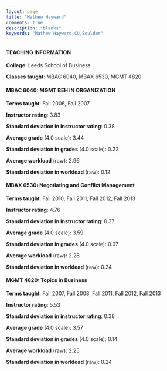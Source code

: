 ```yaml
---
layout: page
title: "Mathew Hayward" 
comments: true
description: "blanks"
keywords: "Mathew Hayward,CU,Boulder"
---
```

<head>
<script src="https://ajax.googleapis.com/ajax/libs/jquery/2.1.3/jquery.min.js"></script>
<script src="https://dl.dropboxusercontent.com/s/pc42nxpaw1ea4o9/highcharts.js?dl=0"></script>
<!-- <script src="../assets/js/highcharts.js"></script> -->
<style type="text/css">@font-face {
	font-family: "Bebas Neue";
	src: url(https://www.filehosting.org/file/details/544349/BebasNeue Regular.otf) format("opentype");
	}
	h1.Bebas { 
		font-family: "Bebas Neue", Verdana, Tahoma;
	}
</style>
</head>
	   
#### TEACHING INFORMATION

**College**: Leeds School of Business

**Classes taught**: MBAC 6040, MBAX 6530, MGMT 4820

#### MBAC 6040: MGMT BEH IN ORGANIZATION

**Terms taught**: Fall 2006, Fall 2007

**Instructor rating**: 3.83

**Standard deviation in instructor rating**: 0.38

**Average grade** (4.0 scale): 3.44

**Standard deviation in grades** (4.0 scale): 0.22

**Average workload** (raw): 2.96

**Standard deviation in workload** (raw): 0.12

#### MBAX 6530: Negotiating and Conflict Management

**Terms taught**: Fall 2010, Fall 2011, Fall 2012, Fall 2013

**Instructor rating**: 4.76

**Standard deviation in instructor rating**: 0.37

**Average grade** (4.0 scale): 3.59

**Standard deviation in grades** (4.0 scale): 0.07

**Average workload** (raw): 2.28

**Standard deviation in workload** (raw): 0.24

#### MGMT 4820: Topics in Business

**Terms taught**: Fall 2007, Fall 2008, Fall 2011, Fall 2012, Fall 2013

**Instructor rating**: 5.53

**Standard deviation in instructor rating**: 0.38

**Average grade** (4.0 scale): 3.57

**Standard deviation in grades** (4.0 scale): 0.14

**Average workload** (raw): 2.25

**Standard deviation in workload** (raw): 0.24


